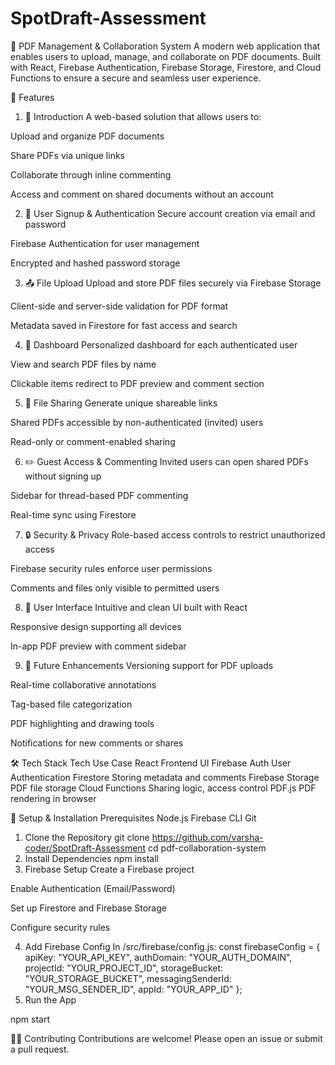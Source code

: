 # SpotDraft-Assessment
📄 PDF Management & Collaboration System
A modern web application that enables users to upload, manage, and collaborate on PDF documents. Built with React, Firebase Authentication, Firebase Storage, Firestore, and Cloud Functions to ensure a secure and seamless user experience.

🔧 Features
1. 🚀 Introduction
A web-based solution that allows users to:

Upload and organize PDF documents

Share PDFs via unique links

Collaborate through inline commenting

Access and comment on shared documents without an account

2. 🔐 User Signup & Authentication
Secure account creation via email and password

Firebase Authentication for user management

Encrypted and hashed password storage

3. 📤 File Upload
Upload and store PDF files securely via Firebase Storage

Client-side and server-side validation for PDF format

Metadata saved in Firestore for fast access and search

4. 🧭 Dashboard
Personalized dashboard for each authenticated user

View and search PDF files by name

Clickable items redirect to PDF preview and comment section

5. 🔗 File Sharing
Generate unique shareable links

Shared PDFs accessible by non-authenticated (invited) users

Read-only or comment-enabled sharing

6. ✏️ Guest Access & Commenting
Invited users can open shared PDFs without signing up

Sidebar for thread-based PDF commenting

Real-time sync using Firestore

7. 🔒 Security & Privacy
Role-based access controls to restrict unauthorized access

Firebase security rules enforce user permissions

Comments and files only visible to permitted users

8. 🎨 User Interface
Intuitive and clean UI built with React

Responsive design supporting all devices

In-app PDF preview with comment sidebar

9. 🚧 Future Enhancements
Versioning support for PDF uploads

Real-time collaborative annotations

Tag-based file categorization

PDF highlighting and drawing tools

Notifications for new comments or shares

🛠️ Tech Stack
Tech	Use Case
React	Frontend UI
Firebase Auth	User Authentication
Firestore	Storing metadata and comments
Firebase Storage	PDF file storage
Cloud Functions	Sharing logic, access control
PDF.js	PDF rendering in browser

🧪 Setup & Installation
Prerequisites
Node.js
Firebase CLI
Git

1. Clone the Repository
git clone https://github.com/varsha-coder/SpotDraft-Assessment
cd pdf-collaboration-system
2. Install Dependencies
npm install
3. Firebase Setup
Create a Firebase project

Enable Authentication (Email/Password)

Set up Firestore and Firebase Storage

Configure security rules

4. Add Firebase Config
In /src/firebase/config.js:
const firebaseConfig = {
  apiKey: "YOUR_API_KEY",
  authDomain: "YOUR_AUTH_DOMAIN",
  projectId: "YOUR_PROJECT_ID",
  storageBucket: "YOUR_STORAGE_BUCKET",
  messagingSenderId: "YOUR_MSG_SENDER_ID",
  appId: "YOUR_APP_ID"
};
5. Run the App

npm start

🧑‍💻 Contributing
Contributions are welcome! Please open an issue or submit a pull request.
